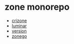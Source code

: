 # zone monorepo

- [crizone](./crizone/README.md)
- [luminar](./luminar/README.md)
- [version](./version/README.md)
- [zonego](./zonego/README.md)
